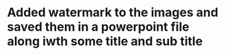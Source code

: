 # Added watermark to the images and saved them in a powerpoint file along iwth some title and sub title
